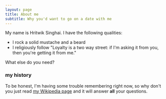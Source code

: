 ```yaml
---
layout: page
title: About me
subtitle: Why you'd want to go on a date with me
---
```


My name is Hritwik Singhai. I have the following qualities:

- I rock a solid mustache and a beard
- I religiously follow "Loyalty is a two way street: if I'm asking it from you, then you're getting it from me."

What else do you need?

### my history

To be honest, I'm having some trouble remembering right now, so why don't you just read [my Wikipedia page](https://en.wikipedia.org/wiki/Robert_Downey_Jr.) and it will answer **all** your questions.
